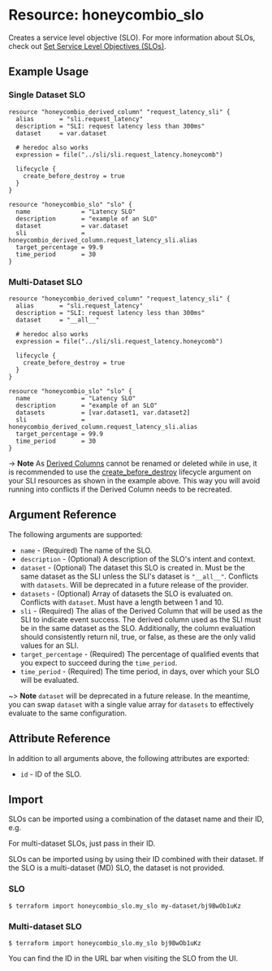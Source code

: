 # Resource: honeycombio_slo

Creates a service level objective (SLO). For more information about SLOs, check out [Set Service Level Objectives (SLOs)](https://docs.honeycomb.io/working-with-your-data/slos/).

## Example Usage

### Single Dataset SLO

```hcl
resource "honeycombio_derived_column" "request_latency_sli" {
  alias       = "sli.request_latency"
  description = "SLI: request latency less than 300ms"
  dataset     = var.dataset

  # heredoc also works
  expression = file("../sli/sli.request_latency.honeycomb")

  lifecycle {
    create_before_destroy = true
  }
}

resource "honeycombio_slo" "slo" {
  name              = "Latency SLO"
  description       = "example of an SLO"
  dataset           = var.dataset
  sli               = honeycombio_derived_column.request_latency_sli.alias
  target_percentage = 99.9
  time_period       = 30
}
```

### Multi-Dataset SLO

```hcl
resource "honeycombio_derived_column" "request_latency_sli" {
  alias       = "sli.request_latency"
  description = "SLI: request latency less than 300ms"
  dataset     = "__all__"

  # heredoc also works
  expression = file("../sli/sli.request_latency.honeycomb")

  lifecycle {
    create_before_destroy = true
  }
}

resource "honeycombio_slo" "slo" {
  name              = "Latency SLO"
  description       = "example of an SLO"
  datasets          = [var.dataset1, var.dataset2]
  sli               = honeycombio_derived_column.request_latency_sli.alias
  target_percentage = 99.9
  time_period       = 30
}
```

-> **Note** As [Derived Columns](derived_column.md) cannot be renamed or deleted while in use, it is recommended to use the [create_before_destroy](https://developer.hashicorp.com/terraform/language/meta-arguments/lifecycle#create_before_destroy) lifecycle argument on your SLI resources as shown in the example above.
This way you will avoid running into conflicts if the Derived Column needs to be recreated.

## Argument Reference

The following arguments are supported:

-   `name` - (Required) The name of the SLO.
-   `description` - (Optional) A description of the SLO's intent and context.
-   `dataset` - (Optional) The dataset this SLO is created in. Must be the same dataset as the SLI unless the SLI's dataset is `"__all__"`. Conflicts with `datasets`. Will be deprecated in a future release of the provider.
-   `datasets` - (Optional) Array of datasets the SLO is evaluated on. Conflicts with `dataset`. Must have a length between 1 and 10.
-   `sli` - (Required) The alias of the Derived Column that will be used as the SLI to indicate event success.
    The derived column used as the SLI must be in the same dataset as the SLO. Additionally,
    the column evaluation should consistently return nil, true, or false, as these are the only valid values for an SLI.
-   `target_percentage` - (Required) The percentage of qualified events that you expect to succeed during the `time_period`.
-   `time_period` - (Required) The time period, in days, over which your SLO will be evaluated.

~> **Note** `dataset` will be deprecated in a future release. In the meantime, you can swap `dataset` with a single value array for `datasets` to effectively evaluate to the same configuration.

## Attribute Reference

In addition to all arguments above, the following attributes are exported:

-   `id` - ID of the SLO.

## Import

SLOs can be imported using a combination of the dataset name and their ID, e.g.

For multi-dataset SLOs, just pass in their ID.

SLOs can be imported using by using their ID combined with their dataset.
If the SLO is a multi-dataset (MD) SLO, the dataset is not provided.

### SLO

```
$ terraform import honeycombio_slo.my_slo my-dataset/bj9BwOb1uKz
```

### Multi-dataset SLO

```
$ terraform import honeycombio_slo.my_slo bj9BwOb1uKz
```

You can find the ID in the URL bar when visiting the SLO from the UI.
